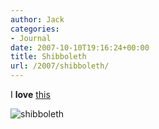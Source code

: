 ```yaml
---
author: Jack
categories:
- Journal
date: 2007-10-10T19:16:24+00:00
title: Shibboleth
url: /2007/shibboleth/
---
```


I **love** [this][1] 

<img src="/files//shibboleth-20071010-201454.jpg" alt="shibboleth" border="0" />

 [1]: http://www.guardian.co.uk/arts/gallery/2007/oct/08/1?picture=330909247